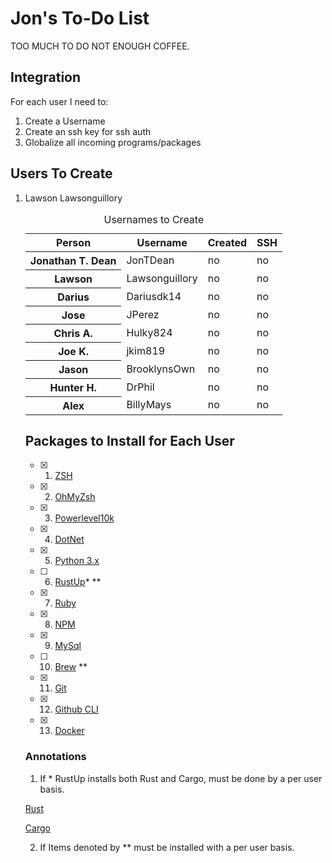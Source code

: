 # Jon's To-Do List

TOO MUCH TO DO NOT ENOUGH COFFEE.

## Integration

For each user I need to:
  1. Create a Username
  2. Create an ssh key for ssh auth
  3. Globalize all incoming programs/packages
  
## Users To Create

<ol>
  <li>Lawson Lawsonguillory</li>

<table>
    <caption>Usernames to Create</caption>
    <thead>
        <tr>
            <th scope="col">Person</th>
            <th scope="col">Username</th>
            <th scope="col">Created</th>
            <th scope="col">SSH</th>
        </tr>
    </thead>
    <tbody>
        <tr>
            <th scope="row">Jonathan T. Dean</th>
            <td>JonTDean</td>
            <td>no</td>
            <td>no</td>
        </tr>
        <tr>
            <th scope="row">Lawson</th>
            <td>Lawsonguillory</td>
            <td>no</td>
            <td>no</td>
        </tr>
                <tr>
            <th scope="row">Darius</th>
            <td>Dariusdk14</td>
            <td>no</td>
            <td>no</td>
        </tr>
        <tr>
            <th scope="row">Jose</th>
            <td>JPerez</td>
            <td>no</td>
            <td>no</td>
        </tr>
        <tr>
            <th scope="row">Chris A.</th>
            <td>Hulky824</td>
            <td>no</td>
            <td>no</td>
        </tr>
        <tr>
            <th scope="row">Joe K.</th>
            <td>jkim819</td>
            <td>no</td>
            <td>no</td>
        </tr>
        <tr>
            <th scope="row">Jason</th>
            <td>BrooklynsOwn</td>
            <td>no</td>
            <td>no</td>
        </tr>
        <tr>
            <th scope="row">Hunter H.</th>
            <td>DrPhil</td>
            <td>no</td>
            <td>no</td>
        </tr>
        <tr>
            <th scope="row">Alex</th>
            <td>BillyMays</td>
            <td>no</td>
            <td>no</td>
        </tr>
    </tbody>
</table>

## Packages to Install for Each User

- [x] 1. [ZSH](https://github.com/ohmyzsh/ohmyzsh/wiki/Installing-ZSH)
- [x] 2. [OhMyZsh](https://github.com/ohmyzsh/ohmyzsh)
- [x] 3. [Powerlevel10k](https://github.com/romkatv/powerlevel10k#get-started)
- [x] 4. [DotNet](https://docs.microsoft.com/en-us/dotnet/core/install/linux-ubuntu#1804-)
- [x] 5. [Python 3.x](https://docs.python-guide.org/starting/install3/linux/)
- [ ] 6. [RustUp](https://rustup.rs/)* **
- [x] 7. [Ruby](https://www.ruby-lang.org/en/documentation/installation/#apt)
- [x] 8. [NPM](https://github.com/nodesource/distributions/blob/master/README.md#deb)
- [x] 9. [MySql](https://www.digitalocean.com/community/tutorials/how-to-install-mysql-on-ubuntu-18-04)
- [ ] 10. [Brew](https://docs.brew.sh/Homebrew-on-Linux) **
- [x] 11. [Git](https://git-scm.com/book/en/v2/Getting-Started-Installing-Git)
- [x] 12. [Github CLI](https://github.com/cli/cli)
- [x] 13. [Docker]()


### Annotations
 1. If \* RustUp installs both Rust and Cargo, must be done by a per user basis.

  [Rust](https://www.rust-lang.org/tools/install)

  [Cargo](https://doc.rust-lang.org/cargo/getting-started/installation.html)

2. If Items denoted by \*\* must be installed with a per user basis.
